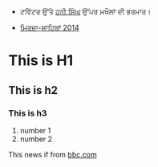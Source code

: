 - ਟਵਿੱਟਰ ਉੱਤੇ [ਹਨੀ ਸਿੰਘ](http://zeenews.india.com/entertainment/celebrity/honey-singh-jokes-trend-on-twitter-after-xpose-release_155167.html) ਉੱਪਰ ਮਖੌਲਾਂ ਦੀ ਭਰਮਾਰ।

- [ਮਿਰਜ਼ਾ-ਸਾਹਿਬਾਂ 2014](https://www.facebook.com/photo.php?v=482725715207062&fref=nf)	

# This is H1
## This is h2
### This is h3

1. number 1
2. number 2


This news if from [bbc.com](http://google.com)
